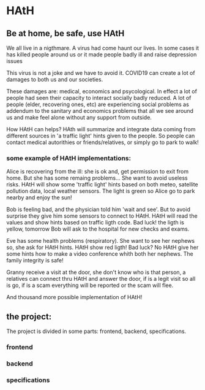 # HAtH
## Be at home, be safe, use HAtH


We all live in a nigthmare. A virus had come haunt our lives. In some cases it has killed people around us or it made people badly ill and raise depression issues 

This virus is not a joke and we have to avoid it. COVID19 can create a lot of damages to both us and our societies. 

These damages are: medical, economics and psycological. In effect a lot of people had seen their capacity to interact socially badly reduced. A lot of people (elder, recovering ones, etc) are experiencing social problems as addendum to the sanitary and economics problems that all we see around us and make feel alone without any support from outside. 

How HAtH can helps? HAth will summarize and integrate data coming from different sources in 'a traffic light' hints given to the people. So people can contact medical autorithies or friends/relatives, or simply go to park to walk!

### some example of HAtH implementations: 

Alice is recovering from the ill: she is ok and, get permission to exit from home. But she has some remaing problems... She want to avoid useless risks. HAtH will show some 'traffic light' hints based on both meteo, satellite pollution data, local weather sensors. The light is green so Alice go to park nearby and enjoy the sun! 

Bob is feeling bad, and the physician told him 'wait and see'. But to avoid surprise they give him some sensors to connect to HAtH. HAtH will read the values and show hints based on traffic ligth code. Bad luck! the ligth is yellow, tomorrow Bob will ask to the hospital for new checks and exams. 

Eve has some health problems (respiratory). She want to see her nephews so, she ask for HAtH hints. HAtH show red ligth! Bad luck? No HAtH give her some hints how to make a video conference whith both her nephews. The family integrity is safe!

Granny receive a visit at the door, she don't know who is that person, a relatives can connect thru HAtH and answer the door, if is a legit visit so all is go, if is a scam everything will be reported or the scam will flee.

And thousand more possible implementation of HAtH!

## the project: 
The project is divided in some parts: frontend, backend, specifications. 

### frontend


### backend


### specifications

